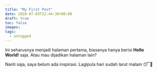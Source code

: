 ```yaml
---
title: "My First Post"
date: 2020-07-03T22:44:39+08:00
draft: true
toc: false
images:
tags:
  - untagged
---
```


Ini seharusnya menjadi halaman pertama, biasanya hanya berisi **Hello World!** saja. Atau mau dijadikan halaman lain? 

Nanti saja, saya belum ada inspirasi. Lagipula hari sudah larut malam 😴🥱